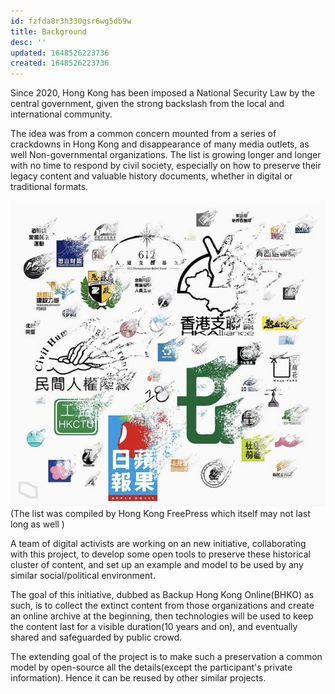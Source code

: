 ```yaml
---
id: fzfda8r3h330gsr6wg5db9w
title: Background
desc: ''
updated: 1648526223736
created: 1648526223736
---
```


Since 2020, Hong Kong has been imposed a National Security Law by the central government, given the strong backslash from the local and international community. 

The idea was from a common concern mounted from a series of crackdowns in Hong Kong and disappearance of many media outlets, as well Non-governmental organizations. The list is growing longer and longer with no time to respond by civil society, especially on how to preserve their legacy content and valuable history documents, whether in digital or traditional formats. 

[![Great Extinction](./assets/extinctions.jpeg)](https://hongkongfp.com/2021/11/28/explainer-over-50-groups-gone-in-11-months-how-hong-kongs-pro-democracy-forces-crumbled/) (The list was compiled by Hong Kong FreePress which itself may not last long as well )

A team of digital activists are working on an new initiative, collaborating with this project, to develop some open tools to preserve these historical cluster of content, and set up an example and model to be used by any similar social/political environment. 

The goal of this initiative, dubbed as Backup Hong Kong Online(BHKO) as such, is to collect the extinct content from those organizations and create an online archive at the beginning, then technologies will be used to keep the content last for a visible duration(10 years and on), and eventually shared and safeguarded by public crowd. 

The extending goal of the project is to make such a preservation a common model by open-source all the details(except the participant's private information). Hence it can be reused by other similar projects. 
